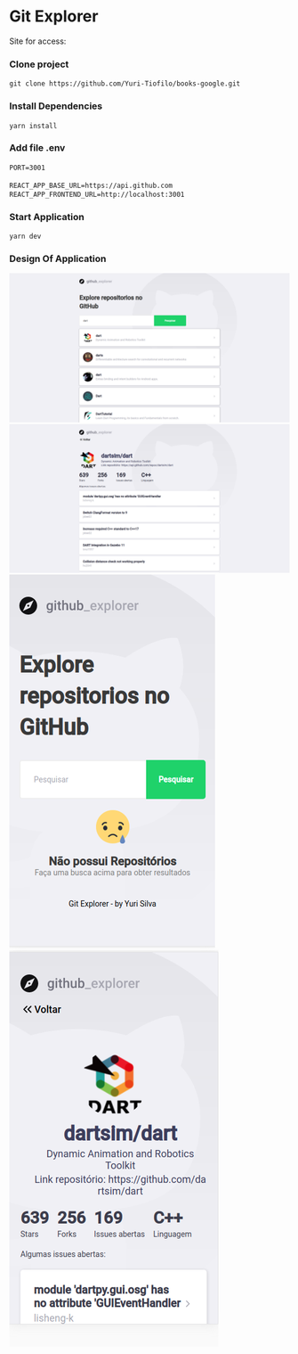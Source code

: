 <h1>Git Explorer</h1>

Site for access:

<h3>Clone project</h3>

````
git clone https://github.com/Yuri-Tiofilo/books-google.git
````

<h3>Install Dependencies</h3>

````
yarn install
````

<h3>Add file .env</h3>

````
PORT=3001

REACT_APP_BASE_URL=https://api.github.com
REACT_APP_FRONTEND_URL=http://localhost:3001
````

<h3>Start Application</h3>

````
yarn dev
````

<h3>Design Of Application</h3>

<img src="./images/image.png" alt="image 1">
<img src="./images/image-2.png" alt="image 2">
<img src="./images/image-3.png" alt="image 3">
<img src="./images/image-4.png" alt="image 4">
